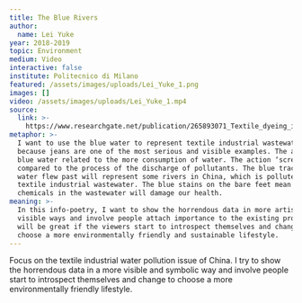 ```yaml
---
title: The Blue Rivers
author:
  name: Lei Yuke
year: 2018-2019
topic: Environment
medium: Video
interactive: false
institute: Politecnico di Milano
featured: /assets/images/uploads/Lei_Yuke_1.png
images: []
video: /assets/images/uploads/Lei_Yuke_1.mp4
source:
  link: >-
    https://www.researchgate.net/publication/265893071_Textile_dyeing_industry_an_environmental_hazard
metaphor: >-
  I want to use the blue water to represent textile industrial wastewater
  because jeans are one of the most serious and visible examples. The amount of
  blue water related to the more consumption of water. The action ‘screwing’ is
  compared to the process of the discharge of pollutants. The blue traces after
  water flew past will represent some rivers in China, which is polluted by
  textile industrial wastewater. The blue stains on the bare feet mean the toxic
  chemicals in the wastewater will damage our health. 
meaning: >-
  In this info-poetry, I want to show the horrendous data in more artistic and
  visible ways and involve people attach importance to the existing problem. It
  will be great if the viewers start to introspect themselves and change to
  choose a more environmentally friendly and sustainable lifestyle.
---
```

Focus on the textile industrial water pollution issue of China. I try to show the horrendous data in a more visible and symbolic way and involve people start to introspect themselves and change to choose a more environmentally friendly lifestyle.

